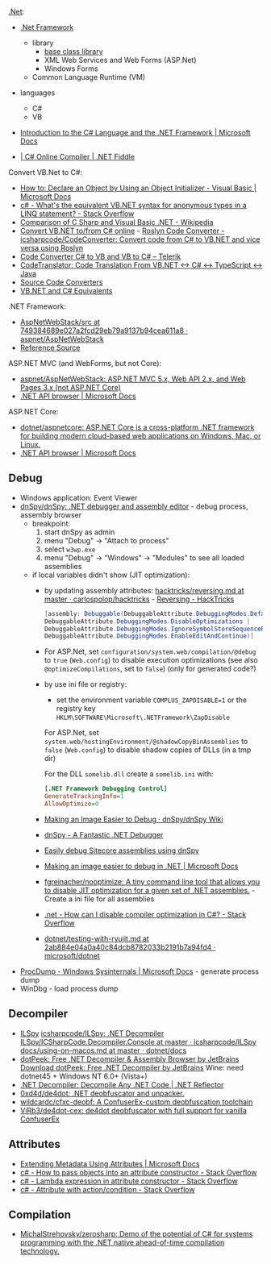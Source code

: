 [.Net](https://fr.wikipedia.org/wiki/Microsoft_.NET):
- [.Net Framework](https://fr.wikipedia.org/wiki/Framework_.NET)
  - library
    - [base class library](https://fr.wikipedia.org/wiki/Base_Class_Library)
    - XML Web Services and Web Forms (ASP.Net)
    - Windows Forms
  - Common Language Runtime (VM)
- languages
  - C#
  - VB

- [Introduction to the C# Language and the .NET Framework | Microsoft Docs](https://docs.microsoft.com/en-us/dotnet/csharp/getting-started/introduction-to-the-csharp-language-and-the-net-framework)
- [| C# Online Compiler | .NET Fiddle](https://dotnetfiddle.net/)

Convert VB.Net to C#:

- [How to: Declare an Object by Using an Object Initializer - Visual Basic | Microsoft Docs](https://docs.microsoft.com/en-us/dotnet/visual-basic/programming-guide/language-features/objects-and-classes/how-to-declare-an-object-by-using-an-object-initializer)
- [c# - What's the equivalent VB.NET syntax for anonymous types in a LINQ statement? - Stack Overflow](https://stackoverflow.com/questions/3142225/whats-the-equivalent-vb-net-syntax-for-anonymous-types-in-a-linq-statement/32283458#32283458)
- [Comparison of C Sharp and Visual Basic .NET - Wikipedia](https://en.wikipedia.org/wiki/Comparison_of_C_Sharp_and_Visual_Basic_.NET)
- [Convert VB.NET to/from C# online](https://codeconverter.icsharpcode.net/) - [Roslyn Code Converter - icsharpcode/CodeConverter: Convert code from C# to VB.NET and vice versa using Roslyn](https://github.com/icsharpcode/CodeConverter/)
- [Code Converter C# to VB and VB to C# – Telerik](https://converter.telerik.com/)
- [CodeTranslator: Code Translation From VB.NET <-> C# <-> TypeScript <-> Java](https://www.carlosag.net/tools/codetranslator/)
- [Source Code Converters](https://www.tangiblesoftwaresolutions.com/)
- [VB.NET and C# Equivalents](https://www.tangiblesoftwaresolutions.com/vb-and-csharp-equivalents.html)

.NET Framework:

- [AspNetWebStack/src at 749384689e027a2fcd29eb79a9137b94cea611a8 · aspnet/AspNetWebStack](https://github.com/aspnet/AspNetWebStack/tree/749384689e027a2fcd29eb79a9137b94cea611a8/src)
- [Reference Source](https://referencesource.microsoft.com/)

ASP.NET MVC (and WebForms, but not Core):

- [aspnet/AspNetWebStack: ASP.NET MVC 5.x, Web API 2.x, and Web Pages 3.x (not ASP.NET Core)](https://github.com/aspnet/AspNetWebStack)
- [.NET API browser | Microsoft Docs](https://docs.microsoft.com/en-us/dotnet/api/?view=aspnet-mvc-5.2)

ASP.NET Core:

- [dotnet/aspnetcore: ASP.NET Core is a cross-platform .NET framework for building modern cloud-based web applications on Windows, Mac, or Linux.](https://github.com/dotnet/aspnetcore)
- [.NET API browser | Microsoft Docs](https://docs.microsoft.com/en-us/dotnet/api/?view=aspnetcore-3.1)

## Debug

- Windows application: Event Viewer
- [dnSpy/dnSpy: .NET debugger and assembly editor](https://github.com/dnSpy/dnSpy) - debug process, assembly browser
	- breakpoint:
		1. start dnSpy as admin
		2. menu "Debug" -> "Attach to process"
		3. select `w3wp.exe`
		4. menu "Debug" -> "Windows" -> "Modules" to see all loaded assemblies
	- if local variables didn't show (JIT optimization):
		- by updating assembly attributes: [hacktricks/reversing.md at master · carlospolop/hacktricks](https://github.com/carlospolop/hacktricks/blob/master/exploiting/reversing.md#dnspy-debugging) - [Reversing - HackTricks](https://web.archive.org/web/20201118144644/https://book.hacktricks.xyz/exploiting/reversing#dnspy-debugging)
			```csharp
			[assembly: Debuggable(DebuggableAttribute.DebuggingModes.Default |
			DebuggableAttribute.DebuggingModes.DisableOptimizations |
			DebuggableAttribute.DebuggingModes.IgnoreSymbolStoreSequencePoints |
			DebuggableAttribute.DebuggingModes.EnableEditAndContinue)]
			```
		- For ASP.Net, set `configuration/system.web/compilation/@debug` to `true` (`Web.config`) to disable execution optimizations (see also `@optimizeCompilations`, set to `false`) (only for generated code?)
		- by use ini file or registry:
			- set the environment variable `COMPLUS_ZAPDISABLE=1`  or the registry key `HKLM\SOFTWARE\Microsoft\.NETFramework\ZapDisable`

			For ASP.Net, set `system.web/hostingEnvironment/@shadowCopyBinAssemblies` to `false` (`Web.config`) to disable shadow copies of DLLs (in a tmp dir)

			For the DLL `somelib.dll` create a `somelib.ini` with:
			```ini
			[.NET Framework Debugging Control]
			GenerateTrackingInfo=1
			AllowOptimize=0
			```

		- [Making an Image Easier to Debug · dnSpy/dnSpy Wiki](https://github.com/dnSpy/dnSpy/wiki/Making-an-Image-Easier-to-Debug)
		- [dnSpy - A Fantastic .NET Debugger](https://web.archive.org/web/20200129155827/http://omnine.blogspot.com/2016/11/dnspy-fantastic-net-debugger.html#!http://web.archive.org/web/20201120101936/http://omnine.blogspot.com/2016/11/dnspy-fantastic-net-debugger.html)
		- [Easily debug Sitecore assemblies using dnSpy](https://web.archive.org/web/20201107225457/https://blog.richardszalay.com/2019/06/14/debugging-sitecore-assemblies/)
		- [Making an image easier to debug in .NET | Microsoft Docs](https://web.archive.org/web/20201120104100/https://docs.microsoft.com/en-us/dotnet/framework/debug-trace-profile/making-an-image-easier-to-debug?redirectedfrom=MSDN)
		- [fgreinacher/nooptimize: A tiny command line tool that allows you to disable JIT optimization for a given set of .NET assemblies.](https://github.com/fgreinacher/nooptimize) - Create a ini file for all assemblies

		- [.net - How can I disable compiler optimization in C#? - Stack Overflow](https://stackoverflow.com/questions/1199204/how-can-i-disable-compiler-optimization-in-c)
		- [dotnet/testing-with-ryujit.md at 2ab884e04a0a40c84dcb8782033b2191b7a94fd4 · microsoft/dotnet](https://github.com/microsoft/dotnet/blob/2ab884e04a0a40c84dcb8782033b2191b7a94fd4/Documentation/testing-with-ryujit.md)
- [ProcDump - Windows Sysinternals | Microsoft Docs](https://docs.microsoft.com/en-us/sysinternals/downloads/procdump) - generate process dump
- WinDbg - load process dump

## Decompiler

- [ILSpy](http://ilspy.net/) [icsharpcode/ILSpy: .NET Decompiler](https://github.com/icsharpcode/ILSpy)
	[ILSpy/ICSharpCode.Decompiler.Console at master · icsharpcode/ILSpy](https://github.com/icsharpcode/ILSpy/tree/master/ICSharpCode.Decompiler.Console)
	[docs/using-on-macos.md at master · dotnet/docs](https://github.com/dotnet/docs/blob/master/docs/core/tutorials/using-on-macos.md)
- [dotPeek: Free .NET Decompiler & Assembly Browser by JetBrains](https://www.jetbrains.com/decompiler/)
	[Download dotPeek: Free .NET Decompiler by JetBrains](https://www.jetbrains.com/decompiler/download/#section=standalone)
	Wine: need dotnet45 + Windows NT 6.0+ (Vista+)
- [.NET Decompiler: Decompile Any .NET Code | .NET Reflector](https://www.red-gate.com/products/dotnet-development/reflector/)
- [0xd4d/de4dot: .NET deobfuscator and unpacker.](https://github.com/0xd4d/de4dot)
- [wildcardc/cfxc-deobf: A ConfuserEx-custom deobfuscation toolchain](https://github.com/wildcardc/cfxc-deobf)
- [ViRb3/de4dot-cex: de4dot deobfuscator with full support for vanilla ConfuserEx](https://github.com/ViRb3/de4dot-cex)

## Attributes

- [Extending Metadata Using Attributes | Microsoft Docs](https://docs.microsoft.com/en-us/dotnet/standard/attributes/)
- [c# - How to pass objects into an attribute constructor - Stack Overflow](https://stackoverflow.com/questions/1235617/how-to-pass-objects-into-an-attribute-constructor)
- [c# - Lambda expression in attribute constructor - Stack Overflow](https://stackoverflow.com/questions/16809294/lambda-expression-in-attribute-constructor)
- [c# - Attribute with action/condition - Stack Overflow](https://stackoverflow.com/questions/21902812/attribute-with-action-condition)

## Compilation

- [MichalStrehovsky/zerosharp: Demo of the potential of C# for systems programming with the .NET native ahead-of-time compilation technology.](https://github.com/MichalStrehovsky/zerosharp)
